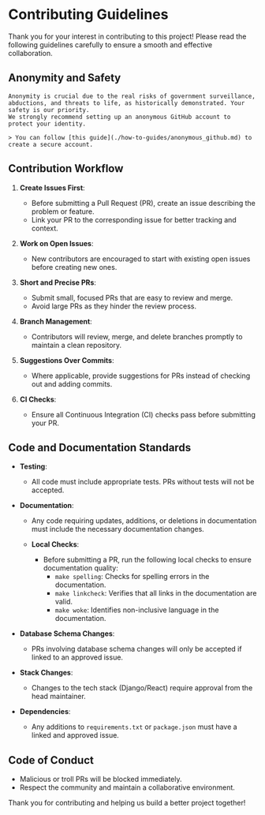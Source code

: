 # Contributing Guidelines

Thank you for your interest in contributing to this project! Please read the following guidelines carefully to ensure a smooth and effective collaboration.

## Anonymity and Safety

```{caution}
Anonymity is crucial due to the real risks of government surveillance, abductions, and threats to life, as historically demonstrated. Your safety is our priority.
We strongly recommend setting up an anonymous GitHub account to protect your identity. 

> You can follow [this guide](./how-to-guides/anonymous_github.md) to create a secure account.  
```

## Contribution Workflow

1. **Create Issues First**:  
    - Before submitting a Pull Request (PR), create an issue describing the problem or feature.  
    - Link your PR to the corresponding issue for better tracking and context.

2. **Work on Open Issues**:  
    - New contributors are encouraged to start with existing open issues before creating new ones.

3. **Short and Precise PRs**:  
    - Submit small, focused PRs that are easy to review and merge.  
    - Avoid large PRs as they hinder the review process.

4. **Branch Management**:  
    - Contributors will review, merge, and delete branches promptly to maintain a clean repository.

5. **Suggestions Over Commits**:  
    - Where applicable, provide suggestions for PRs instead of checking out and adding commits.

6. **CI Checks**:  
    - Ensure all Continuous Integration (CI) checks pass before submitting your PR.

## Code and Documentation Standards

- **Testing**:  
  - All code must include appropriate tests. PRs without tests will not be accepted.

- **Documentation**:  
  - Any code requiring updates, additions, or deletions in documentation must include the necessary documentation changes.
  
  - **Local Checks**:  
    - Before submitting a PR, run the following local checks to ensure documentation quality:  
      - `make spelling`: Checks for spelling errors in the documentation.  
      - `make linkcheck`: Verifies that all links in the documentation are valid.  
      - `make woke`: Identifies non-inclusive language in the documentation.
- **Database Schema Changes**:  
  - PRs involving database schema changes will only be accepted if linked to an approved issue.

- **Stack Changes**:  
  - Changes to the tech stack (Django/React) require approval from the head maintainer.

- **Dependencies**:  
  - Any additions to `requirements.txt` or `package.json` must have a linked and approved issue.

## Code of Conduct

- Malicious or troll PRs will be blocked immediately.  
- Respect the community and maintain a collaborative environment.

Thank you for contributing and helping us build a better project together!  